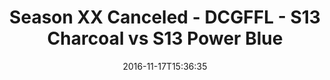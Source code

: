 ---
title: Season XX Canceled - DCGFFL - S13 Charcoal vs S13 Power Blue
teams-score:
- team: _teams/s13-charcoal.md
  score: 39
- team: _teams/s13-power-blue.md
  score: 27
mvp: E. Perez (Charcoal), G. Carter (Power Blue)
game-ball: C. Burrell (Graphite), F. Rogers (Power Blue)
sportsperson: ''
season: 13
week: 8
date: '2016-11-17T15:36:35'
pageid: season-13-playoffs-november-13-2016-4813-vs-4824
---